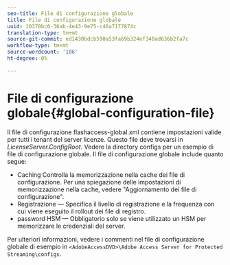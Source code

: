 ```yaml
---
seo-title: File di configurazione globale
title: File di configurazione globale
uuid: 10370bc0-36ab-4e43-9e75-c46a7177874c
translation-type: tm+mt
source-git-commit: ed1430bdcb590a53fa69b324ef340ad636b2fa7c
workflow-type: tm+mt
source-wordcount: '106'
ht-degree: 0%

---
```



# File di configurazione globale{#global-configuration-file}

Il file di configurazione flashaccess-global.xml contiene impostazioni valide per tutti i tenant del server licenze. Questo file deve trovarsi in *LicenseServer.ConfigRoot*. Vedere la directory configs per un esempio di file di configurazione globale. Il file di configurazione globale include quanto segue:

* Caching Controlla la memorizzazione nella cache dei file di configurazione. Per una spiegazione delle impostazioni di memorizzazione nella cache, vedere &quot;Aggiornamento dei file di configurazione&quot;.
* Registrazione — Specifica il livello di registrazione e la frequenza con cui viene eseguito il rollout dei file di registro.
* password HSM — Obbligatorio solo se viene utilizzato un HSM per memorizzare le credenziali del server.

Per ulteriori informazioni, vedere i commenti nel file di configurazione globale di esempio in `<AdobeAccessDVD>\Adobe Access Server for Protected Streaming\configs`.
